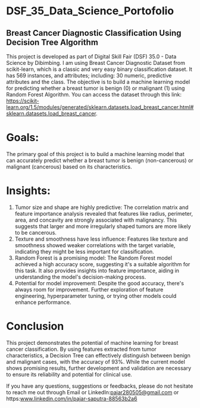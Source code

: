 # DSF_35_Data_Science_Portofolio
## Breast Cancer Diagnostic Classification Using Decision Tree Algorithm
This project is developed as part of Digital Skill Fair (DSF) 35.0 - Data Science by Dibimbing. I am using Breast Cancer Diagnostic Dataset from scikit-learn, which is a classic and very easy binary classification dataset. It has 569 instances, and attributes; including: 30 numeric, predictive attributes and the class. The objective is to build a machine learning model for predicting whether a breast tumor is benign (0) or malignant (1) using Random Forest Algorithm. You can access the dataset through this link: https://scikit-learn.org/1.5/modules/generated/sklearn.datasets.load_breast_cancer.html#sklearn.datasets.load_breast_cancer.

# Goals:

The primary goal of this project is to build a machine learning model that can accurately predict whether a breast tumor is benign (non-cancerous) or malignant (cancerous) based on its characteristics.

# Insights:

1. Tumor size and shape are highly predictive: The correlation matrix and feature importance analysis revealed that features like radius, perimeter, area, and concavity are strongly associated with malignancy. This suggests that larger and more irregularly shaped tumors are more likely to be cancerous.
2. Texture and smoothness have less influence: Features like texture and smoothness showed weaker correlations with the target variable, indicating they might be less important for classification.
3. Random Forest is a promising model: The Random Forest model achieved a high accuracy score, suggesting it's a suitable algorithm for this task. It also provides insights into feature importance, aiding in understanding the model's decision-making process.
4. Potential for model improvement: Despite the good accuracy, there's always room for improvement. Further exploration of feature engineering, hyperparameter tuning, or trying other models could enhance performance.
# Conclusion

This project demonstrates the potential of machine learning for breast cancer classification. By using features extracted from tumor characteristics, a Decision Tree can effectively distinguish between benign and malignant cases, with the accuracy of 93%. While the current model shows promising results, further development and validation are necessary to ensure its reliability and potential for clinical use.

If you have any questions, suggestions or feedbacks, please do not hesitate to reach me out through Email or 
LinkedIn:pajar280505@gmail.com or https:www.linkedin.com/in/pajar-saputra-88563b2a6
